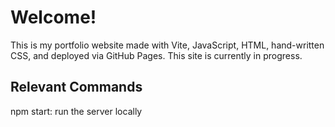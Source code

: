 # Welcome!

This is my portfolio website made with Vite, JavaScript, HTML, hand-written CSS, and deployed via GitHub Pages. This site is currently in progress.

## Relevant Commands

npm start: run the server locally
